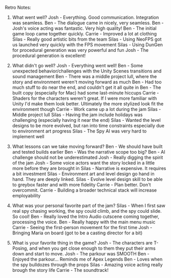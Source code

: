 Retro Notes:

1. What went well?
Josh - Everything. Good communication. Integration was seamless.
Ben - The dialogue came in nicely, very seamless.
Ben - Josh's voice acting was fantastic. Very high quality!
Ben - The initial game loop came together quickly.
Carrie - Improved a lot at clothing
Silas - Really good artistic bits from the team
Silas - Using NeoFPS got us launched very quickly with the FPS movement
Silas - Using DunGen for procedural generation was very powerful and fun
Josh - The procedural generation is excellent!

2. What didn't go well?
Josh - Everything went well!
Ben - Some unexpected behavior/challenges with the Unity Scenes transitions and sound management
Ben - There was a middle project lull, where the story and environment weren't moving forward as much
Ben - Had too much stuff to do near the end, and couldn't get it all quite in
Ben - The built copy (especially for Mac) had some last-minute hiccups
Carrie - Shaders for the characters weren't great. If I were more familiar with Unity I'd make them look better. Ultimately the more stylized look fit the environment though
Carrie - Work came up a lot during the jam
Silas - Middle project lull
Silas - Having the jam include holidays was challenging (especially having it near the end)
Silas - Wanted the level designs to be more evolved, but ran into time constraints especially due to environment art progress
Silas - The Spy AI was very hard to implement well

3. What lessons can we take moving forward?
Ben - We should have built and tested builds earlier
Ben - Was the narrative scope too big?
Ben - AI challenge should not be underestimated
Josh - Really digging the spirit of the jam
Josh - Some voice actors want the story locked in a little more before they are brought in
Silas - Narrative is expensive. It requires a bit investment
Silas - Environment art and level design go hand in hand. They are deeply linked.
Silas - Evolve level design skill to be able to greybox faster and with more fidelity
Carrie - Plan better. Don't overcommit.
Carrie - Building a broader technical stack will increase employability

4. What was your personal favorite part of the jam?
Silas - When I first saw real spy chasing working, the spy could climb, and the spy could slide. So cool!
Ben - Really loved the Intro Audio cutscene coming together, processing the voice.
Ben - Really happy with the main menu music
Carrie - Seeing the first-person movement for the first time
Josh - Bringing Maria on board (got to be a casting director for a bit)

5. What is your favorite thing in the game?
Josh - The characters are T-Posing, and when you get close enough to them they put their arms down and start to move.
Josh - The parkour was SMOOTH
Ben - Enjoyed the parkour... Reminds me of Apex Legends
Ben - Loves when the spy bulldozes through the props
Silas - Amazing voice acting really brough the story life
Carrie - The soundtrack!

